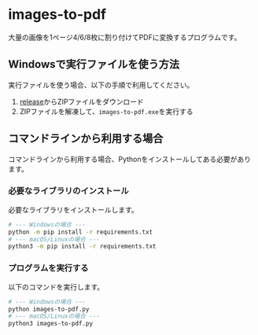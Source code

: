 # images-to-pdf

大量の画像を1ページ4/6/8枚に割り付けてPDFに変換するプログラムです。

## Windowsで実行ファイルを使う方法

実行ファイルを使う場合、以下の手順で利用してください。

1. [release](https://github.com/kujirahand/images-to-pdf/releases)からZIPファイルをダウンロード
2. ZIPファイルを解凍して、`images-to-pdf.exe`を実行する

## コマンドラインから利用する場合

コマンドラインから利用する場合、Pythonをインストールしてある必要があります。

### 必要なライブラリのインストール

必要なライブラリをインストールします。

```sh
# --- Windowsの場合 ---
python -m pip install -r requirements.txt
# --- macOS/Linuxの場合 ---
python3 -m pip install -r requirements.txt
```
### プログラムを実行する

以下のコマンドを実行します。

```sh
# --- Windowsの場合 ---
python images-to-pdf.py
# --- macOS/Linuxの場合 ---
python3 images-to-pdf.py
```
